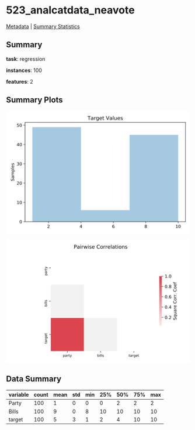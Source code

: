 # 523_analcatdata_neavote

[Metadata](metadata.yaml) | [Summary Statistics](summary_stats.csv)

## Summary

**task**: regression

**instances**: 100

**features**: 2

## Summary Plots

![Labels](label.svg)

![Corr](corr.svg)

## Data Summary

|	variable	|	count	|	mean	|	std	|	min	|	25%	|	50%	|	75%	|	max|
| --- | --- | --- | --- | --- | --- | --- | --- | --- |
|	Party	|	100	|	1	|	0	|	0	|	0	|	2	|	2	|	2
|	Bills	|	100	|	9	|	0	|	8	|	10	|	10	|	10	|	10
|	target	|	100	|	5	|	3	|	1	|	2	|	4	|	10	|	10
